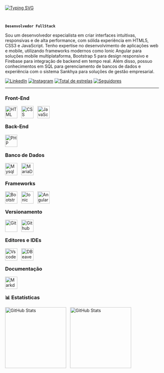 
<br>

[![Typing SVG](https://readme-typing-svg.herokuapp.com/?color=00bfbf&size=35&center=true&vCenter=true&width=1000&lines=Hello+World!;+My+Name+is+Oséias+Melo;I+study+Systems+Analysis+and+development;Welcome!+:%29)](https://git.io/typing-svg) 

<br>


**`Desenvolvedor FullStack`**

Sou um desenvolvedor especialista em criar interfaces intuitivas, responsivas e de alta performance, com sólida experiência em HTML5, CSS3 e JavaScript. Tenho expertise no desenvolvimento de aplicações web e mobile, utilizando frameworks modernos como Ionic Angular para soluções mobile multiplataforma, Bootstrap 5 para design responsivo e Firebase para integração de backend em tempo real. Além disso, possuo conhecimentos em SQL para gerenciamento de bancos de dados e experiência com o sistema Sankhya para soluções de gestão empresarial.


<p align="left">

  <a href="https://www.linkedin.com/in/oseiascmo"><img alt="LinkedIn" src="https://img.shields.io/badge/LinkedIn-0077B5?style=for-the-badge&logo=linkedin&logoColor=white"/></a>
  <a href="https://www.instagram.com/oseiascmo/"><img alt="Instagram" src="https://img.shields.io/badge/Instagram-E4405F?style=for-the-badge&logo=instagram&logoColor=white"/></a>
  <a href="https://github.com/oseiascmelo?tab=repositories&sort=stargazers"><img alt="Total de estrelas" title="Total de estrelas GitHub" src="https://custom-icon-badges.demolab.com/github/stars/oseiascmelo?color=55960c&style=for-the-badge&labelColor=488207&logo=star&label=estrelas"/></a>
  <a href="https://github.com/oseiascmelo?tab=followers"><img alt="Seguidores" title="Me siga no GitHub" src="https://custom-icon-badges.demolab.com/github/followers/oseiascmelo?color=236ad3&labelColor=1155ba&style=for-the-badge&logo=github&label=Seguidores&logoColor=white"/></a>
  
</p>


---


### Front-End

<!--HTML-->

<img 
    align="left" 
    alt="HTML"
    title="HTML" 
    width="40px" 
    style="padding-right: 10px;" 
    src="https://cdn.jsdelivr.net/gh/devicons/devicon@latest/icons/html5/html5-original.svg" 
/>

<!--CSS-->

<img 
    align="left" 
    alt="CSS" 
    title="CSS"
    width="40px" 
    style="padding-right: 10px;" 
    src="https://cdn.jsdelivr.net/gh/devicons/devicon@latest/icons/css3/css3-original.svg" 
/>

<!--JAVASCRIPT-->

<img 
    align="left" 
    alt="JavaScript" 
    title="JavaScript"
    width="40px" 
    style="padding-right: 10px;" 
    src="https://cdn.jsdelivr.net/gh/devicons/devicon@latest/icons/javascript/javascript-original.svg" 
/>

<br>
<br>

### Back-End


<!--PHP-->

<img 
    align="left" 
    alt="PHP" 
    title="PHP"
    width="40px" 
    style="padding-right: 10px;" 
    src="https://cdn.jsdelivr.net/gh/devicons/devicon@latest/icons/php/php-original.svg" 
/>

<br>
<br>

### Banco de Dados


<!--MYSQL-->

<img 
    align="left" 
    alt="Mysql" 
    title="Mysql"
    width="40px" 
    style="padding-right: 10px;" 
    src="https://cdn.jsdelivr.net/gh/devicons/devicon@latest/icons/mysql/mysql-original.svg"
/>

<!--MARIADB-->

<img 
    align="left" 
    alt="MariaDB" 
    title="MariaDB"
    width="40px" 
    style="padding-right: 10px;" 
  src="https://cdn.jsdelivr.net/gh/devicons/devicon@latest/icons/mariadb/mariadb-original-wordmark.svg" 
/>

<br>
<br>


### Frameworks


<!--BOOTSTRAP-->

<img 
    align="left" 
    alt="Bootstrap"
    title="Bootstrap" 
    width="40px" 
    style="padding-right: 10px;" 
    src="https://cdn.jsdelivr.net/gh/devicons/devicon@latest/icons/bootstrap/bootstrap-original.svg" 
/>

<!--IONIC-->

<img 
    align="left" 
    alt="Ionic" 
    title="Ionic"
    width="40px" 
    style="padding-right: 10px;" 
   src="https://cdn.jsdelivr.net/gh/devicons/devicon@latest/icons/ionic/ionic-original.svg"
/>

<!--ANGULAR-->

<img 
    align="left" 
    alt="Angular" 
    title="Angular"
    width="40px" 
    style="padding-right: 10px;" 
  src="https://cdn.jsdelivr.net/gh/devicons/devicon@latest/icons/angular/angular-original.svg"
/>

<br>
<br>

### Versionamento


<!--GIT-->


<img 
    align="left" 
    alt="Git" 
    title="Git"
    width="40px" 
    style="padding-right: 10px;" 
    src="https://cdn.jsdelivr.net/gh/devicons/devicon@latest/icons/git/git-original.svg" 
/>

<!--GITHUB-->
<img 
    align="left" 
    alt="Github" 
    title="Github"
    width="40px" 
    style="padding-right: 10px;" 
   src="https://cdn.jsdelivr.net/gh/devicons/devicon@latest/icons/github/github-original-wordmark.svg"
/>

<br>
<br>

### Editores e IDEs



<!--VSCODE-->
<img 
    align="left" 
    alt="Vscode" 
    title="Vscode"
    width="40px" 
    style="padding-right: 10px;" 
  src="https://cdn.jsdelivr.net/gh/devicons/devicon@latest/icons/vscode/vscode-original-wordmark.svg"
/>

<!--DBeaver-->

<img 
    align="left" 
    alt="DBeaver" 
    title="DBeaver"
    width="40px" 
    style="padding-right: 10px;" 
    src="https://cdn.jsdelivr.net/gh/devicons/devicon@latest/icons/dbeaver/dbeaver-original.svg"
/>

<br>
<br>

### Documentação


<img 
    align="left" 
    alt="Markdown" 
    title="Markdown"
    width="40px" 
    style="padding-right: 10px;" 
 src="https://cdn.jsdelivr.net/gh/devicons/devicon@latest/icons/markdown/markdown-original.svg" 
/>
           

<br/>
<br/>


### 📊 Estatísticas

<p>
  <img 
    align="left" 
    alt="GitHub Stats" 
    height="200" 
    style="padding-right: 10px;" 
    src="https://github-readme-stats.vercel.app/api?username=oseiascmo&show_icons=true&theme=tokyonight&include_all_commits=true&locale=pt-br" 
  />



<img 
      align="left" 
      alt="GitHub Stats" 
      height="200" 
      src="https://github-readme-stats.vercel.app/api/top-langs/?username=oseiascmo&theme=tokyonight&layout=compact&custom_title=Tecnologias&langs_count=9" 
  />



</p>

